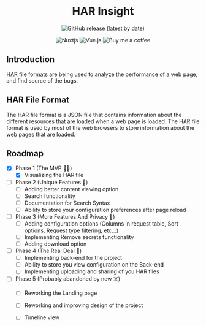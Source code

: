 <center>
<h1>
HAR Insight
</h1>

[![GitHub release (latest by date)](https://img.shields.io/github/v/release/bagheriali2001/har-insight)](https://github.com/bagheriali2001/har-insight/releases/latest)

![Nuxtjs](https://img.shields.io/badge/Nuxt-002E3B?style=for-the-badge&logo=nuxtdotjs&logoColor=#00DC82)
![Vue.js](https://img.shields.io/badge/vuejs-%2335495e.svg?style=for-the-badge&logo=vuedotjs&logoColor=%234FC08D)
![Buy me a coffee](https://img.shields.io/badge/Buy_Me_A_Coffee-FFDD00?style=for-the-badge&logo=buy-me-a-coffee&logoColor=black)

</center>

## Introduction

 [HAR](https://en.wikipedia.org/wiki/HAR_(file_format)) file formats are being used to analyze the performance of a web page, and find source of the bugs.

## HAR File Format

The HAR file format is a JSON file that contains information about the different resources that are loaded when a web page is loaded. The HAR file format is used by most of the web browsers to store information about the web pages that are loaded.

## Roadmap

- [x] Phase 1 (The MVP 🤷‍♂️)
  - [x] Visualizing the HAR file
- [ ] Phase 2 (Unique Features 🤩)
  - [ ] Adding better content viewing option
  - [ ] Search functionality
  - [ ] Documentation for Search Syntax
  - [ ] Ability to store your configuration preferences after page reload
- [ ] Phase 3 (More Features And Privacy 🤫)
  - [ ] Adding configuration options (Columns in request table, Sort options, Request type filtering, etc...)
  - [ ] Implementing Remove secrets functionality
  - [ ] Adding download option
- [ ] Phase 4 (The Real Deal 🤯)
  - [ ] Implementing back-end for the project
  - [ ] Ability to store you view configuration on the Back-end
  - [ ] Implementing uploading and sharing of you HAR files
- [ ] Phase 5 (Probably abandoned by now ☠️)
  - [ ] Reworking the Landing page
  - [ ] Reworking and improving design of the project
  - [ ] Timeline view
 
